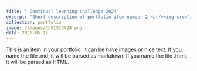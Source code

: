 ```yaml
---
title: " Continual learning challenge 2024"
excerpt: "Short description of portfolio item number 2 <br/><img src='/images/CLVISION24.png'>"
collection: portfolio
image: /images/CLVISION24.png
date: 2025-05-15
---
```


This is an item in your portfolio. It can be have images or nice text. If you name the file .md, it will be parsed as markdown. If you name the file .html, it will be parsed as HTML. 
